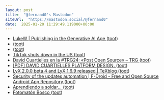 ```yaml
---
layout: post
title:  "@fernand0's Mastodon"
siteUrl:  "https://mastodon.social/@fernand0"
date:  2025-01-20 11:29:49.119000+00:00
---
```

*  [LukeW \| Publishing in the Generative AI Age ](https://www.lukew.com/ff/entry.asp?208) ([toot](https://mastodon.social/@fernand0/113860450000296255))
*  [ ](https://mastodon.social/users/fernand0/statuses/113860312509712376/activity) ([toot](https://mastodon.social/users/fernand0/statuses/113860312509712376/activity))
*  [ ](https://mastodon.online/@JProl) ([toot](https://mastodon.social/@fernand0/113860312211602934))
*  [TikTok shuts down in the US ](https://www.theverge.com/2025/1/18/24346961/tiktok-shut-down-banned-in-the-u) ([toot](https://mastodon.social/@fernand0/113860190811866867))
*  [David Cuartielles en la #TRG24: «Post Open Source» – TRG ](https://www.trgcon.com/blog/trg24-david-cuartielles-post-open-source) ([toot](https://mastodon.social/@fernand0/113860021636603041))
*  [[PDF] DAVID CUARTIELLES PLATFORM DESIGN.   ](https://monoskop.org/images/1/1f/Platform_Design.pdf) ([toot](https://mastodon.social/@fernand0/113858948047788174))
*  [LyX 2.0.0 beta 4 and LyX 1.6.9 released \| TeXblog ](https://texblog.net/latex-archive/uncategorized/lyx-200-beta4) ([toot](https://mastodon.social/@fernand0/113858239071341940))
*  [Security of the updates automation \| F-Droid - Free and Open Source Android App Repository ](https://f-droid.org/en/2024/12/13/security-of-the-updates-automation.htm) ([toot](https://mastodon.social/@fernand0/113856443789953997))
*  [Aprendiendo a soldar… ](https://avecesunafoto.wordpress.com/2025/01/19/aprendiendo-a-soldar) ([toot](https://mastodon.social/@fernand0/113856386944940080))
*  [Fotomatón Bosco ](https://www.flickr.com/photos/fernand0/54270138249) ([toot](https://mastodon.social/@fernand0/113856143360083822))
